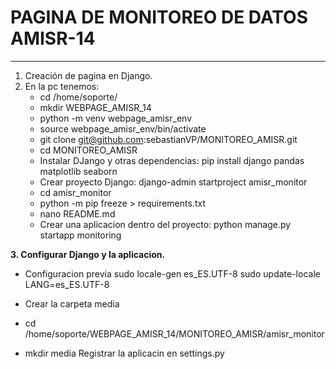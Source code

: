 # PAGINA DE MONITOREO DE DATOS AMISR-14
---
1. Creación de pagina en Django.
2. En la pc tenemos:
    - cd /home/soporte/
    - mkdir WEBPAGE_AMISR_14
    - python -m venv webpage_amisr_env
    - source  webpage_amisr_env/bin/activate
    - git clone git@github.com:sebastianVP/MONITOREO_AMISR.git
    - cd MONITOREO_AMISR
    - Instalar DJango y otras dependencias: pip install django pandas matplotlib seaborn
    - Crear proyecto Django: django-admin startproject amisr_monitor
    - cd amisr_monitor
    - python -m pip freeze > requirements.txt
    - nano README.md
    - Crear una aplicacion dentro del proyecto: python manage.py startapp monitoring

**3. Configurar Django y la aplicacion.**

- Configuracion previa
sudo locale-gen es_ES.UTF-8
sudo update-locale LANG=es_ES.UTF-8

- Crear la carpeta media
- cd /home/soporte/WEBPAGE_AMISR_14/MONITOREO_AMISR/amisr_monitor
- mkdir media
Registrar la aplicacin en settings.py





